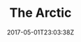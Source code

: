 ---
title: "The Arctic"
site_link: "http://www.the-arctic.com/"
description: "App Developers."
location: "Tromsø"
active: true
active_from: "2013-01-01"
active_to: ""
tags: []
date: "2017-05-01T23:03:38Z"
---